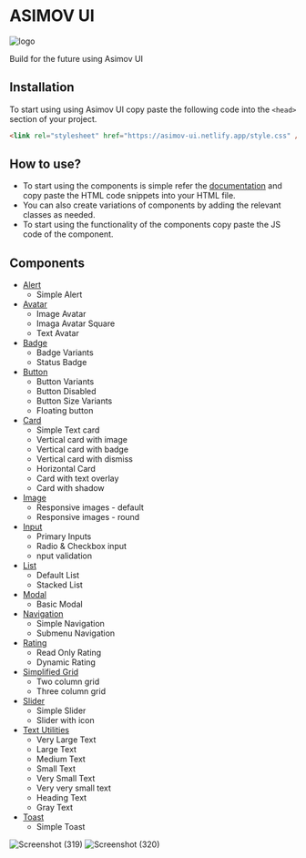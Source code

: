 # ASIMOV UI
   
![logo](https://user-images.githubusercontent.com/70846516/154825422-6a268473-d05c-4aa4-85e3-21d16e29faa6.PNG)

Build for the future using Asimov UI

## Installation
To start using using Asimov UI copy paste the following code into the `<head>` section of your project.

```HTML
<link rel="stylesheet" href="https://asimov-ui.netlify.app/style.css" />
```

## How to use?
- To start using the components is simple refer the [documentation](https://asimov-ui.netlify.app/components/alert/alert) and copy paste the HTML code snippets into your HTML file.
- You can also create variations of components by adding the relevant classes as needed.
- To start using the functionality of the components copy paste the JS code of the component.

## Components
* [Alert](https://asimov-ui.netlify.app/components/alert/alert)
  * Simple Alert
* [Avatar](https://asimov-ui.netlify.app/components/avatar/avatar)
  * Image Avatar
  * Imaga Avatar Square
  * Text Avatar
* [Badge](https://asimov-ui.netlify.app/components/badge/badge)
  * Badge Variants
  * Status Badge
* [Button](https://asimov-ui.netlify.app/components/button/button)
  * Button Variants
  * Button Disabled
  * Button Size Variants
  * Floating button
* [Card](https://asimov-ui.netlify.app/components/card/card)
  * Simple Text card
  * Vertical card with image
  * Vertical card with badge
  * Vertical card with dismiss
  * Horizontal Card
  * Card with text overlay
  * Card with shadow
* [Image](https://asimov-ui.netlify.app/components/image/image)
  * Responsive images - default
  * Responsive images - round
* [Input](https://asimov-ui.netlify.app/components/input/input)
  * Primary Inputs
  * Radio & Checkbox input
  * nput validation
* [List](https://asimov-ui.netlify.app/components/list/list)
  * Default List
  * Stacked List
* [Modal](https://asimov-ui.netlify.app/components/modal/modal)
  * Basic Modal
* [Navigation](https://asimov-ui.netlify.app/components/navigation/navigation)
  * Simple Navigation
  * Submenu Navigation
* [Rating](https://asimov-ui.netlify.app/components/rating/rating)
  * Read Only Rating
  * Dynamic Rating
* [Simplified Grid](https://asimov-ui.netlify.app/components/grid/grid)
  * Two column grid
  * Three column grid
* [Slider](https://asimov-ui.netlify.app/components/slider/slider)
  * Simple Slider
  * Slider with icon
* [Text Utilities](https://asimov-ui.netlify.app/components/text-utilities/text-utilities)
  * Very Large Text
  * Large Text
  * Medium Text
  * Small Text
  * Very Small Text
  * Very very small text
  * Heading Text
  * Gray Text    
* [Toast](https://asimov-ui.netlify.app/components/toast/toast)
  * Simple Toast    


![Screenshot (319)](https://user-images.githubusercontent.com/70846516/154825528-1fe9f6e9-9eee-4ec8-98fe-54b099c4bf8b.png)
![Screenshot (320)](https://user-images.githubusercontent.com/70846516/154825530-61007ffc-6d27-4537-9aae-f5d6e7c57b83.png)
                   
